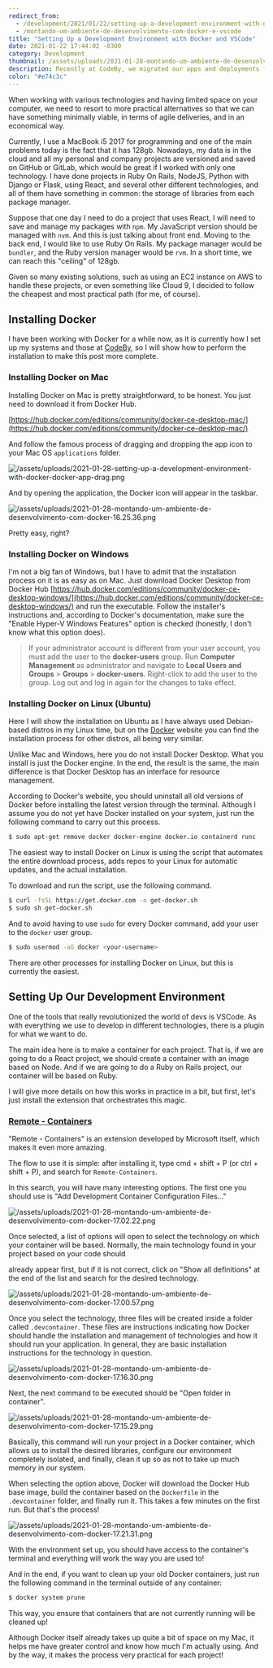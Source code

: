 ```yaml
---
redirect_from:
  - /development/2021/01/22/setting-up-a-development-environment-with-docker-and-vscode.html
  - /montando-um-ambiente-de-desenvolvimento-com-docker-e-vscode
title: "Setting Up a Development Environment with Docker and VSCode"
date: 2021-01-22 17:44:02 -0300
category: Development
thumbnail: /assets/uploads/2021-01-28-montando-um-ambiente-de-desenvolvimento-com-docker-thumbnail.jpg
description: Recently at CodeBy, we migrated our apps and deployments from Digital Ocean to AWS, allowing us to take advantage of the full range of services that Amazon Web Services offers.
color: "#e74c3c"
---
```

When working with various technologies and having limited space on your computer, we need to resort to more practical alternatives so that we can have something minimally viable, in terms of agile deliveries, and in an economical way.

Currently, I use a MacBook i5 2017 for programming and one of the main problems today is the fact that it has 128gb. Nowadays, my data is in the cloud and all my personal and company projects are versioned and saved on GitHub or GitLab, which would be great if I worked with only one technology. I have done projects in Ruby On Rails, NodeJS, Python with Django or Flask, using React, and several other different technologies, and all of them have something in common: the storage of libraries from each package manager.

Suppose that one day I need to do a project that uses React, I will need to save and manage my packages with `npm`. My JavaScript version should be managed with `nvm`. And this is just talking about front end. Moving to the back end, I would like to use Ruby On Rails. My package manager would be `bundler`, and the Ruby version manager would be `rvm`. In a short time, we can reach this "ceiling" of 128gb.

Given so many existing solutions, such as using an EC2 instance on AWS to handle these projects, or even something like Cloud 9, I decided to follow the cheapest and most practical path (for me, of course).

## Installing Docker

I have been working with Docker for a while now, as it is currently how I set up my systems and those at [CodeBy](https://codeby.com.br/), so I will show how to perform the installation to make this post more complete.

### Installing Docker on Mac

Installing Docker on Mac is pretty straightforward, to be honest. You just need to download it from Docker Hub.

[https://hub.docker.com/editions/community/docker-ce-desktop-mac/](https://hub.docker.com/editions/community/docker-ce-desktop-mac/)

And follow the famous process of dragging and dropping the app icon to your Mac OS `applications` folder.

![/assets/uploads/2021-01-28-setting-up-a-development-environment-with-docker-docker-app-drag.png](/assets/uploads/2021-01-28-montando-um-ambiente-de-desenvolvimento-com-docker-docker-app-drag.png)

And by opening the application, the Docker icon will appear in the taskbar.

![/assets/uploads/2021-01-28-montando-um-ambiente-de-desenvolvimento-com-docker-16.25.36.png](/assets/uploads/2021-01-28-montando-um-ambiente-de-desenvolvimento-com-docker-16.25.36.png)

Pretty easy, right?

### Installing Docker on Windows

I'm not a big fan of Windows, but I have to admit that the installation process on it is as easy as on Mac. Just download Docker Desktop from Docker Hub [https://hub.docker.com/editions/community/docker-ce-desktop-windows/](https://hub.docker.com/editions/community/docker-ce-desktop-windows/) and run the executable. Follow the installer's instructions and, according to Docker's documentation, make sure the "Enable Hyper-V Windows Features" option is checked (honestly, I don't know what this option does).

> If your administrator account is different from your user account, you must add the user to the **docker-users** group. Run **Computer Management** as administrator and navigate to **Local Users and Groups** > **Groups** > **docker-users**. Right-click to add the user to the group. Log out and log in again for the changes to take effect.

### Installing Docker on Linux (Ubuntu)

Here I will show the installation on Ubuntu as I have always used Debian-based distros in my Linux time, but on the [Docker](https://docs.docker.com/engine/install) website you can find the installation process for other distros, all being very similar.

Unlike Mac and Windows, here you do not install Docker Desktop. What you install is just the Docker engine. In the end, the result is the same, the main difference is that Docker Desktop has an interface for resource management.

According to Docker's website, you should uninstall all old versions of Docker before installing the latest version through the terminal. Although I assume you do not yet have Docker installed on your system, just run the following command to carry out this process.

```bash
$ sudo apt-get remove docker docker-engine docker.io containerd runc
```

The easiest way to install Docker on Linux is using the script that automates the entire download process, adds repos to your Linux for automatic updates, and the actual installation.

To download and run the script, use the following command.

```bash
$ curl -fsSL https://get.docker.com -o get-docker.sh
$ sudo sh get-docker.sh
```

And to avoid having to use `sudo` for every Docker command, add your user to the `docker` user group.

```bash
$ sudo usermod -aG docker <your-username>
```

There are other processes for installing Docker on Linux, but this is currently the easiest.

## Setting Up Our Development Environment

One of the tools that really revolutionized the world of devs is VSCode. As with everything we use to develop in different technologies, there is a plugin for what we want to do.

The main idea here is to make a container for each project. That is, if we are going to do a React project, we should create a container with an image based on Node. And if we are going to do a Ruby on Rails project, our container will be based on Ruby.

I will give more details on how this works in practice in a bit, but first, let's just install the extension that orchestrates this magic.

### [Remote - Containers](https://marketplace.visualstudio.com/items?itemName=ms-vscode-remote.remote-containers)

"Remote - Containers" is an extension developed by Microsoft itself, which makes it even more amazing.

The flow to use it is simple: after installing it, type cmd + shift + P (or ctrl + shift + P), and search for `Remote-Containers`.

In this search, you will have many interesting options. The first one you should use is "Add Development Container Configuration Files..."

![/assets/uploads/2021-01-28-montando-um-ambiente-de-desenvolvimento-com-docker-17.02.22.png](/assets/uploads/2021-01-28-montando-um-ambiente-de-desenvolvimento-com-docker-17.02.22.png)

Once selected, a list of options will open to select the technology on which your container will be based. Normally, the main technology found in your project based on your code should

 already appear first, but if it is not correct, click on "Show all definitions" at the end of the list and search for the desired technology.

![/assets/uploads/2021-01-28-montando-um-ambiente-de-desenvolvimento-com-docker-17.00.57.png](/assets/uploads/2021-01-28-montando-um-ambiente-de-desenvolvimento-com-docker-17.00.57.png)

Once you select the technology, three files will be created inside a folder called `.devcontainer`. These files are instructions indicating how Docker should handle the installation and management of technologies and how it should run your application. In general, they are basic installation instructions for the technology in question.

![/assets/uploads/2021-01-28-montando-um-ambiente-de-desenvolvimento-com-docker-17.16.30.png](/assets/uploads/2021-01-28-montando-um-ambiente-de-desenvolvimento-com-docker-17.16.30.png)

Next, the next command to be executed should be "Open folder in container".

![/assets/uploads/2021-01-28-montando-um-ambiente-de-desenvolvimento-com-docker-17.15.29.png](/assets/uploads/2021-01-28-montando-um-ambiente-de-desenvolvimento-com-docker-17.15.29.png)

Basically, this command will run your project in a Docker container, which allows us to install the desired libraries, configure our environment completely isolated, and finally, clean it up so as not to take up much memory in our system.

When selecting the option above, Docker will download the Docker Hub base image, build the container based on the `Dockerfile` in the `.devcontainer` folder, and finally run it. This takes a few minutes on the first run. But that's the process!

![/assets/uploads/2021-01-28-montando-um-ambiente-de-desenvolvimento-com-docker-17.21.31.png](/assets/uploads/2021-01-28-montando-um-ambiente-de-desenvolvimento-com-docker-17.21.31.png)

With the environment set up, you should have access to the container's terminal and everything will work the way you are used to!

And in the end, if you want to clean up your old Docker containers, just run the following command in the terminal outside of any container:

```bash
$ docker system prune
```

This way, you ensure that containers that are not currently running will be cleaned up!

Although Docker itself already takes up quite a bit of space on my Mac, it helps me have greater control and know how much I'm actually using. And by the way, it makes the process very practical for each project!